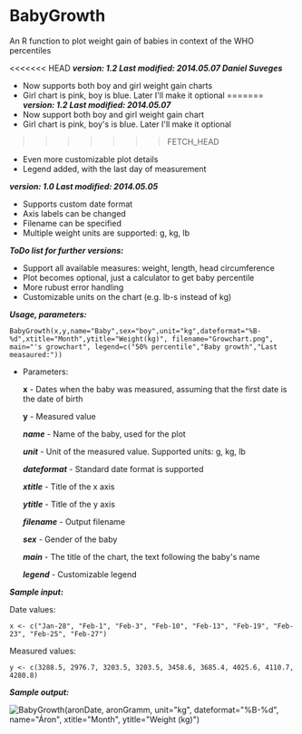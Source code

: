 BabyGrowth
==========

An R function to plot weight gain of babies in context of the WHO percentiles

<<<<<<< HEAD
___version: 1.2 Last modified: 2014.05.07 Daniel Suveges___
* Now supports both boy and girl weight gain charts
* Girl chart is pink, boy is blue. Later I'll make it optional
=======
___version: 1.2 Last modified: 2014.05.07___
* Now support both boy and girl weight gain chart
* Girl chart is pink, boy's is blue. Later I'll make it optional
>>>>>>> FETCH_HEAD
* Even more customizable plot details
* Legend added, with the last day of measurement

___version: 1.0 Last modified: 2014.05.05___
* Supports custom date format
* Axis labels can be changed
* Filename can be specified
* Multiple weight units are supported: g, kg, lb

___ToDo list for further versions:___
* Support all available measures: weight, length, head circumference
* Plot becomes optional, just a calculator to get baby percentile
* More rubust error handling
* Customizable units on the chart (e.g. lb-s instead of kg)

___Usage, parameters:___
```
BabyGrowth(x,y,name="Baby",sex="boy",unit="kg",dateformat="%B-%d",xtitle="Month",ytitle="Weight(kg)", filename="Growchart.png", main="'s growchart", legend=c("50% percentile","Baby growth","Last measaured:"))
```
* Parameters:

   __x__ - Dates when the baby was measured, assuming that the first date is the date of birth

   __y__ - Measured value
   
   ___name___ - Name of the baby, used for the plot
   
   ___unit___ - Unit of the measured value. Supported units: g, kg, lb
   
   ___dateformat___ - Standard date format is supported
   
   ___xtitle___ - Title of the x axis

  ___ytitle___ - Title of the y axis
  
  ___filename___ - Output filename
  
  ___sex___ - Gender of the baby
  
  ___main___ - The title of the chart, the text following the baby's name
  
  ___legend___ - Customizable legend
  
___Sample input:___

Date values: 
```
x <- c("Jan-28", "Feb-1", "Feb-3", "Feb-10", "Feb-13", "Feb-19", "Feb-23", "Feb-25", "Feb-27")
```
Measured values: 
```
y <- c(3288.5, 2976.7, 3203.5, 3203.5, 3458.6, 3685.4, 4025.6, 4110.7, 4280.8)
```

___Sample output:___

![BabyGrowth(aron$Date, aron$Gramm, unit="kg", dateformat="%B-%d", name="Áron", xtitle="Month", ytitle="Weight (kg)")](http://kepfeltoltes.hu/140510/Growchart_www.kepfeltoltes.hu_.png)
